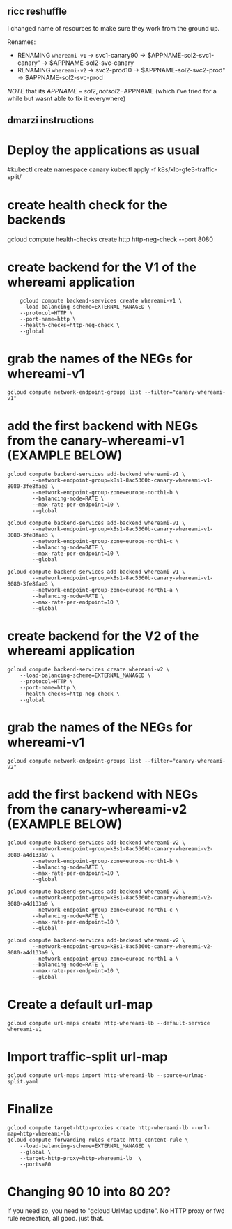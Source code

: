 ## ricc reshuffle

I changed name of resources to make sure they work from the ground up.

Renames:

* RENAMING `whereami-v1` -> svc1-canary90 -> $APPNAME-sol2-svc1-canary"  -> $APPNAME-sol2-svc-canary
* RENAMING `whereami-v2` -> svc2-prod10   -> $APPNAME-sol2-svc2-prod"   ->  $APPNAME-sol2-svc-prod

*NOTE* that its  $APPNAME-sol2, not  sol2-$APPNAME (which i've tried for a while but wasnt able to fix it everywhere)

## dmarzi instructions

# Deploy the applications as usual

#kubectl create namespace canary
kubectl apply -f k8s/xlb-gfe3-traffic-split/

# create health check for the backends
gcloud compute health-checks create http http-neg-check --port 8080


# create backend for the V1 of the whereami application
``` 
    gcloud compute backend-services create whereami-v1 \
    --load-balancing-scheme=EXTERNAL_MANAGED \
    --protocol=HTTP \
    --port-name=http \
    --health-checks=http-neg-check \
    --global
```

# grab the names of the NEGs for whereami-v1
```
gcloud compute network-endpoint-groups list --filter="canary-whereami-v1"
```

# add the first backend with NEGs from the canary-whereami-v1 (EXAMPLE BELOW)
```
gcloud compute backend-services add-backend whereami-v1 \
        --network-endpoint-group=k8s1-8ac5360b-canary-whereami-v1-8080-3fe8fae3 \
        --network-endpoint-group-zone=europe-north1-b \
        --balancing-mode=RATE \
        --max-rate-per-endpoint=10 \
        --global
```
```
gcloud compute backend-services add-backend whereami-v1 \
        --network-endpoint-group=k8s1-8ac5360b-canary-whereami-v1-8080-3fe8fae3 \
        --network-endpoint-group-zone=europe-north1-c \
        --balancing-mode=RATE \
        --max-rate-per-endpoint=10 \
        --global
```
```
gcloud compute backend-services add-backend whereami-v1 \
        --network-endpoint-group=k8s1-8ac5360b-canary-whereami-v1-8080-3fe8fae3 \
        --network-endpoint-group-zone=europe-north1-a \
        --balancing-mode=RATE \
        --max-rate-per-endpoint=10 \
        --global
```
# create backend for the V2 of the whereami application
```
gcloud compute backend-services create whereami-v2 \
    --load-balancing-scheme=EXTERNAL_MANAGED \
    --protocol=HTTP \
    --port-name=http \
    --health-checks=http-neg-check \
    --global
```
# grab the names of the NEGs for whereami-v1
```
gcloud compute network-endpoint-groups list --filter="canary-whereami-v2"
```
# add the first backend with NEGs from the canary-whereami-v2 (EXAMPLE BELOW)
```
gcloud compute backend-services add-backend whereami-v2 \
        --network-endpoint-group=k8s1-8ac5360b-canary-whereami-v2-8080-a4d133a9 \
        --network-endpoint-group-zone=europe-north1-b \
        --balancing-mode=RATE \
        --max-rate-per-endpoint=10 \
        --global
```
```
gcloud compute backend-services add-backend whereami-v2 \
        --network-endpoint-group=k8s1-8ac5360b-canary-whereami-v2-8080-a4d133a9 \
        --network-endpoint-group-zone=europe-north1-c \
        --balancing-mode=RATE \
        --max-rate-per-endpoint=10 \
        --global
```
```
gcloud compute backend-services add-backend whereami-v2 \
        --network-endpoint-group=k8s1-8ac5360b-canary-whereami-v2-8080-a4d133a9 \
        --network-endpoint-group-zone=europe-north1-a \
        --balancing-mode=RATE \
        --max-rate-per-endpoint=10 \
        --global
```
# Create a default url-map
```
gcloud compute url-maps create http-whereami-lb --default-service whereami-v1
```
# Import traffic-split url-map
```
gcloud compute url-maps import http-whereami-lb --source=urlmap-split.yaml
```

# Finalize
```
gcloud compute target-http-proxies create http-whereami-lb --url-map=http-whereami-lb
gcloud compute forwarding-rules create http-content-rule \
    --load-balancing-scheme=EXTERNAL_MANAGED \
    --global \
    --target-http-proxy=http-whereami-lb  \
    --ports=80
```

# Changing 90 10 into 80 20?

If you need so, you need to "gcloud UrlMap update".
No HTTP proxy or fwd rule recreation, all good. just that.
